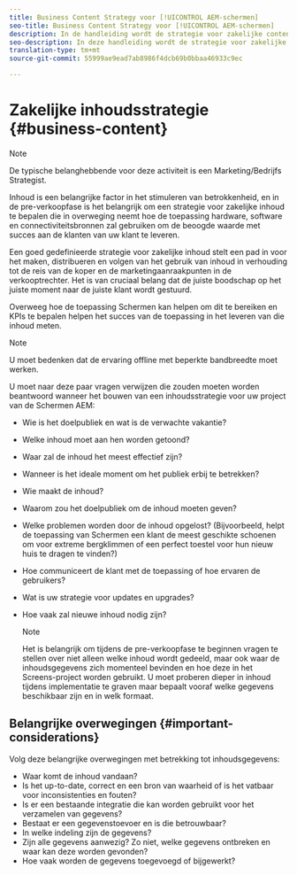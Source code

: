 ```yaml
---
title: Business Content Strategy voor [!UICONTROL AEM-schermen]
seo-title: Business Content Strategy voor [!UICONTROL AEM-schermen]
description: In de handleiding wordt de strategie voor zakelijke content beschreven
seo-description: In deze handleiding wordt de strategie voor zakelijke content beschreven
translation-type: tm+mt
source-git-commit: 55999ae9ead7ab8986f4dcb69b0bbaa46933c9ec

---
```



# Zakelijke inhoudsstrategie {#business-content}

>[!NOTE]
>
>De typische belanghebbende voor deze activiteit is een Marketing/Bedrijfs Strategist.

Inhoud is een belangrijke factor in het stimuleren van betrokkenheid, en in de pre-verkoopfase is het belangrijk om een strategie voor zakelijke inhoud te bepalen die in overweging neemt hoe de toepassing hardware, software en connectiviteitsbronnen zal gebruiken om de beoogde waarde met succes aan de klanten van uw klant te leveren.

Een goed gedefinieerde strategie voor zakelijke inhoud stelt een pad in voor het maken, distribueren en volgen van het gebruik van inhoud in verhouding tot de reis van de koper en de marketingaanraakpunten in de verkooptrechter. Het is van cruciaal belang dat de juiste boodschap op het juiste moment naar de juiste klant wordt gestuurd.

Overweeg hoe de toepassing Schermen kan helpen om dit te bereiken en KPIs te bepalen helpen het succes van de toepassing in het leveren van die inhoud meten.

>[!NOTE]
>
>U moet bedenken dat de ervaring offline met beperkte bandbreedte moet werken.

U moet naar deze paar vragen verwijzen die zouden moeten worden beantwoord wanneer het bouwen van een inhoudsstrategie voor uw project van de Schermen AEM:

* Wie is het doelpubliek en wat is de verwachte vakantie?
* Welke inhoud moet aan hen worden getoond?
* Waar zal de inhoud het meest effectief zijn?
* Wanneer is het ideale moment om het publiek erbij te betrekken?
* Wie maakt de inhoud?
* Waarom zou het doelpubliek om de inhoud moeten geven?
* Welke problemen worden door de inhoud opgelost? (Bijvoorbeeld, helpt de toepassing van Schermen een klant de meest geschikte schoenen om voor extreme bergklimmen of een perfect toestel voor hun nieuw huis te dragen te vinden?)
* Hoe communiceert de klant met de toepassing of hoe ervaren de gebruikers?
* Wat is uw strategie voor updates en upgrades?
* Hoe vaak zal nieuwe inhoud nodig zijn?

   >[!NOTE]
   >
   >Het is belangrijk om tijdens de pre-verkoopfase te beginnen vragen te stellen over niet alleen welke inhoud wordt gedeeld, maar ook waar de inhoudsgegevens zich momenteel bevinden en hoe deze in het Screens-project worden gebruikt. U moet proberen dieper in inhoud tijdens implementatie te graven maar bepaalt vooraf welke gegevens beschikbaar zijn en in welk formaat.

## Belangrijke overwegingen {#important-considerations}

Volg deze belangrijke overwegingen met betrekking tot inhoudsgegevens:

* Waar komt de inhoud vandaan?
* Is het up-to-date, correct en een bron van waarheid of is het vatbaar voor inconsistenties en fouten?
* Is er een bestaande integratie die kan worden gebruikt voor het verzamelen van gegevens?
* Bestaat er een gegevenstoevoer en is die betrouwbaar?
* In welke indeling zijn de gegevens?
* Zijn alle gegevens aanwezig? Zo niet, welke gegevens ontbreken en waar kan deze worden gevonden?
* Hoe vaak worden de gegevens toegevoegd of bijgewerkt?
